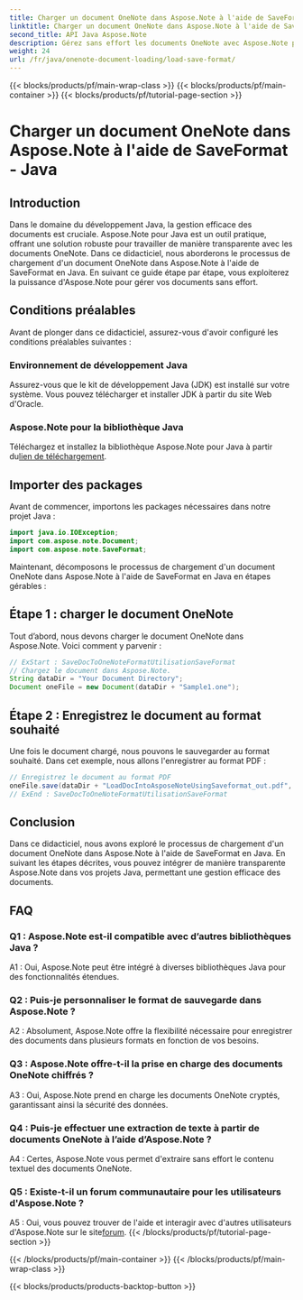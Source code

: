 ```yaml
---
title: Charger un document OneNote dans Aspose.Note à l'aide de SaveFormat - Java
linktitle: Charger un document OneNote dans Aspose.Note à l'aide de SaveFormat - Java
second_title: API Java Aspose.Note
description: Gérez sans effort les documents OneNote avec Aspose.Note pour Java à l'aide de SaveFormat. Améliorez vos capacités de gestion de documents Java de manière transparente avec Aspose.Note.
weight: 24
url: /fr/java/onenote-document-loading/load-save-format/
---
```


{{< blocks/products/pf/main-wrap-class >}}
{{< blocks/products/pf/main-container >}}
{{< blocks/products/pf/tutorial-page-section >}}

# Charger un document OneNote dans Aspose.Note à l'aide de SaveFormat - Java

## Introduction

Dans le domaine du développement Java, la gestion efficace des documents est cruciale. Aspose.Note pour Java est un outil pratique, offrant une solution robuste pour travailler de manière transparente avec les documents OneNote. Dans ce didacticiel, nous aborderons le processus de chargement d'un document OneNote dans Aspose.Note à l'aide de SaveFormat en Java. En suivant ce guide étape par étape, vous exploiterez la puissance d'Aspose.Note pour gérer vos documents sans effort.

## Conditions préalables

Avant de plonger dans ce didacticiel, assurez-vous d'avoir configuré les conditions préalables suivantes :

### Environnement de développement Java

Assurez-vous que le kit de développement Java (JDK) est installé sur votre système. Vous pouvez télécharger et installer JDK à partir du site Web d'Oracle.

### Aspose.Note pour la bibliothèque Java

 Téléchargez et installez la bibliothèque Aspose.Note pour Java à partir du[lien de téléchargement](https://releases.aspose.com/note/java/).

## Importer des packages

Avant de commencer, importons les packages nécessaires dans notre projet Java :

```java
import java.io.IOException;
import com.aspose.note.Document;
import com.aspose.note.SaveFormat;
```

Maintenant, décomposons le processus de chargement d'un document OneNote dans Aspose.Note à l'aide de SaveFormat en Java en étapes gérables :

## Étape 1 : charger le document OneNote

Tout d’abord, nous devons charger le document OneNote dans Aspose.Note. Voici comment y parvenir :

```java
// ExStart : SaveDocToOneNoteFormatUtilisationSaveFormat
// Chargez le document dans Aspose.Note.
String dataDir = "Your Document Directory";
Document oneFile = new Document(dataDir + "Sample1.one");
```

## Étape 2 : Enregistrez le document au format souhaité

Une fois le document chargé, nous pouvons le sauvegarder au format souhaité. Dans cet exemple, nous allons l'enregistrer au format PDF :

```java
// Enregistrez le document au format PDF
oneFile.save(dataDir + "LoadDocIntoAsposeNoteUsingSaveformat_out.pdf", SaveFormat.Pdf);
// ExEnd : SaveDocToOneNoteFormatUtilisationSaveFormat
```

## Conclusion

Dans ce didacticiel, nous avons exploré le processus de chargement d'un document OneNote dans Aspose.Note à l'aide de SaveFormat en Java. En suivant les étapes décrites, vous pouvez intégrer de manière transparente Aspose.Note dans vos projets Java, permettant une gestion efficace des documents.

## FAQ

### Q1 : Aspose.Note est-il compatible avec d’autres bibliothèques Java ?

A1 : Oui, Aspose.Note peut être intégré à diverses bibliothèques Java pour des fonctionnalités étendues.

### Q2 : Puis-je personnaliser le format de sauvegarde dans Aspose.Note ?

A2 : Absolument, Aspose.Note offre la flexibilité nécessaire pour enregistrer des documents dans plusieurs formats en fonction de vos besoins.

### Q3 : Aspose.Note offre-t-il la prise en charge des documents OneNote chiffrés ?

A3 : Oui, Aspose.Note prend en charge les documents OneNote cryptés, garantissant ainsi la sécurité des données.

### Q4 : Puis-je effectuer une extraction de texte à partir de documents OneNote à l’aide d’Aspose.Note ?

A4 : Certes, Aspose.Note vous permet d'extraire sans effort le contenu textuel des documents OneNote.

### Q5 : Existe-t-il un forum communautaire pour les utilisateurs d'Aspose.Note ?

 A5 : Oui, vous pouvez trouver de l'aide et interagir avec d'autres utilisateurs d'Aspose.Note sur le site[forum](https://forum.aspose.com/c/note/28).
{{< /blocks/products/pf/tutorial-page-section >}}

{{< /blocks/products/pf/main-container >}}
{{< /blocks/products/pf/main-wrap-class >}}

{{< blocks/products/products-backtop-button >}}
